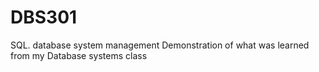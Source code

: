 # DBS301
SQL. database system management
Demonstration of what was learned from my Database systems class
